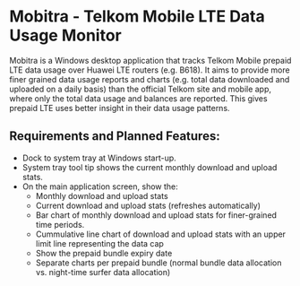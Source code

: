 Mobitra - Telkom Mobile LTE Data Usage Monitor
==============================================

Mobitra is a Windows desktop application that tracks Telkom Mobile prepaid LTE data usage
over Huawei LTE routers (e.g. B618). It aims to provide more finer grained data usage
reports and charts (e.g. total data downloaded and uploaded on a daily basis) than the
official Telkom site and mobile app, where only the total data usage and balances
are reported. This gives prepaid LTE uses better insight in their data usage patterns.

## Requirements and Planned Features:

- Dock to system tray at Windows start-up.
- System tray tool tip shows the current monthly download and upload stats.
- On the main application screen, show the:
    - Monthly download and upload stats
    - Current download and upload stats (refreshes automatically)
    - Bar chart of monthly download and upload stats for finer-grained time periods.
    - Cummulative line chart of download and upload stats with an upper limit line representing the data cap
    - Show the prepaid bundle expiry date
    - Separate charts per prepaid bundle (normal bundle data allocation vs. night-time surfer data allocation)
